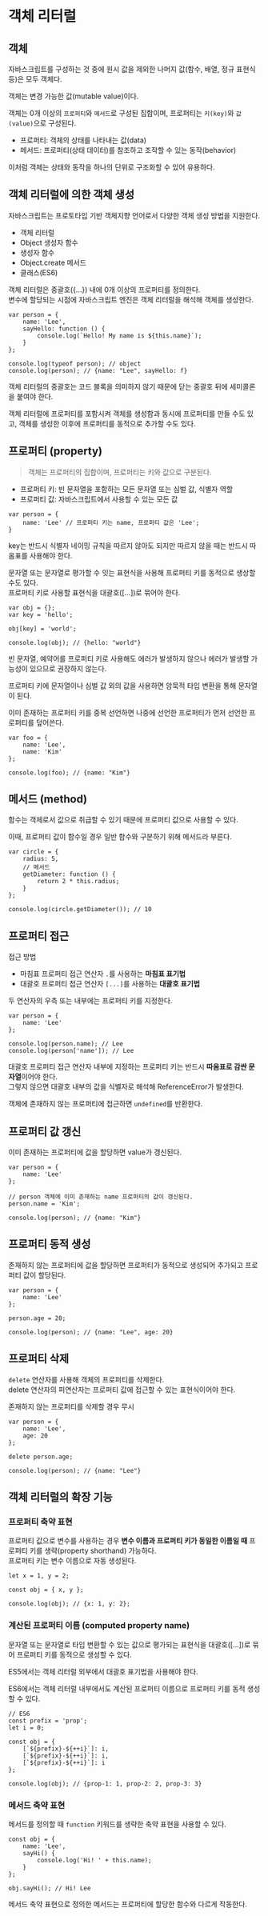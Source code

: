 # 객체 리터럴

## 객체

자바스크립트를 구성하는 것 중에 원시 값을 제외한 나머지 값(함수, 배열, 정규 표현식 등)은 모두 객체다.

객체는 변경 가능한 값(mutable value)이다.

객체는 0개 이상의 `프로퍼티`와 `메서드`로 구성된 집합이며, 프로퍼티는 `키(key)`와 `값(value)`으로 구성된다.

- 프로퍼티: 객체의 상태를 나타내는 값(data)
- 메서드: 프로퍼티(상태 데이터)를 참조하고 조작할 수 있는 동작(behavior)

이처럼 객체는 상태와 동작을 하나의 단위로 구조화할 수 있어 유용하다.

## 객체 리터럴에 의한 객체 생성

자바스크립트는 프로토타입 기반 객체지향 언어로서 다양한 객체 생성 방법을 지원한다.

- 객체 리터럴
- Object 생성자 함수
- 생성자 함수
- Object.create 메서드
- 클래스(ES6)

객체 리터럴은 중괄호({...}) 내에 0개 이상의 프로퍼티를 정의한다.
<br>변수에 할당되는 시점에 자바스크립트 엔진은 객체 리터럴을 해석해 객체를 생성한다.

```
var person = {
    name: 'Lee',
    sayHello: function () {
        console.log(`Hello! My name is ${this.name}`);
    }
};

console.log(typeof person); // object
console.log(person); // {name: "Lee", sayHello: f}
```

객체 리터럴의 중괄호는 코드 블록을 의미하지 않기 때문에 닫는 중괄호 뒤에 세미콜론을 붙여야 한다.

객체 리터럴에 프로퍼티를 포함시켜 객체를 생성함과 동시에 프로퍼티를 만들 수도 있고, 객체를 생성한 이후에 프로퍼티를 동적으로 추가할 수도 있다.

## 프로퍼티 (property)

> 객체는 프로퍼티의 집합이며, 프로퍼티는 키와 값으로 구분된다.

- 프로퍼티 키: 빈 문자열을 포함하는 모든 문자열 또는 심벌 값, 식별자 역할
- 프로퍼티 값: 자바스크립트에서 사용할 수 있는 모든 값

```
var person = {
    name: 'Lee' // 프로퍼티 키는 name, 프로퍼티 값은 'Lee';
}
```

key는 반드시 식별자 네이밍 규칙을 따르지 않아도 되지만 따르지 않을 때는 반드시 따옴표를 사용해야 한다.

문자열 또는 문자열로 평가할 수 잇는 표현식을 사용해 프로퍼티 키를 동적으로 생상할 수도 있다.
<br>프로퍼티 키로 사용할 표현식을 대괄호([...])로 묶어야 한다.

```
var obj = {};
var key = 'hello';

obj[key] = 'world';

console.log(obj); // {hello: "world"}
```

빈 문자열, 예약어를 프로퍼티 키로 사용해도 에러가 발생하지 않으나 에러가 발생할 가능성이 있으므로 권장하지 않는다.

프로퍼티 키에 문자열이나 심벌 값 외의 값을 사용하면 암묵적 타입 변환을 통해 문자열이 된다.

이미 존재하는 프로퍼티 키를 중복 선언하면 나중에 선언한 프로퍼티가 먼저 선언한 프로퍼티를 덮어쓴다.

```
var foo = {
    name: 'Lee',
    name: 'Kim'
};

console.log(foo); // {name: "Kim"}
```

## 메서드 (method)

함수는 객체로서 값으로 취급할 수 있기 때문에 프로퍼티 값으로 사용할 수 있다.

이때, 프로퍼티 값이 함수일 경우 일반 함수와 구분하기 위해 메서드라 부른다.

```
var circle = {
    radius: 5,
    // 메서드
    getDiameter: function () {
        return 2 * this.radius;
    }
};

console.log(circle.getDiameter()); // 10
```

## 프로퍼티 접근

접근 방법

- 마침표 프로퍼티 접근 연산자 `.`를 사용하는 **마침표 표기법**
- 대괄호 프로퍼티 접근 연산자 `[...]`를 사용하는 **대괄호 표기법**

두 연산자의 우측 또는 내부에는 프로퍼티 키를 지정한다.

```
var person = {
    name: 'Lee'
};

console.log(person.name); // Lee
console.log(person['name']); // Lee
```

대괄호 프로퍼티 접근 연산자 내부에 지정하는 프로퍼티 키는 반드시 **따옴표로 감싼 문자열**이어야 한다.
<br>그렇지 않으면 대괄호 내부의 값을 식별자로 해석해 ReferenceError가 발생한다.

객체에 존재하지 않는 프로퍼티에 접근하면 `undefined`를 반환한다.

## 프로퍼티 값 갱신

이미 존재하는 프로퍼티에 값을 할당하면 value가 갱신된다.

```
var person = {
    name: 'Lee'
};

// person 객체에 이미 존재하는 name 프로퍼티의 값이 갱신된다.
person.name = 'Kim';

console.log(person); // {name: "Kim"}
```

## 프로퍼티 동적 생성

존재하지 않는 프로퍼티에 값을 할당하면 프로퍼티가 동적으로 생성되어 추가되고 프로퍼티 값이 할당된다.

```
var person = {
    name: 'Lee'
};

person.age = 20;

console.log(person); // {name: "Lee", age: 20}
```

## 프로퍼티 삭제

`delete` 연산자를 사용해 객체의 프로퍼티를 삭제한다.
<br>delete 연산자의 피연산자는 프로퍼티 값에 접근할 수 있는 표현식이어야 한다.

존재하지 않는 프로퍼티를 삭제할 경우 무시

```
var person = {
    name: 'Lee',
    age: 20
};

delete person.age;

console.log(person); // {name: "Lee"}
```

## 객체 리터럴의 확장 기능

### 프로퍼티 축약 표현

프로퍼티 값으로 변수를 사용하는 경우 **변수 이름과 프로퍼티 키가 동일한 이름일 때** 프로퍼티 키를 생략(property shorthand) 가능하다.
<br>프로퍼티 키는 변수 이름으로 자동 생성된다.

```
let x = 1, y = 2;

const obj = { x, y };

console.log(obj); // {x: 1, y: 2};
```

### 계산된 프로퍼티 이름 (computed property name)

문자열 또는 문자열로 타입 변환할 수 있는 값으로 평가되는 표현식을 대괄호([...])로 묶어 프로퍼티 키를 동적으로 생성할 수 있다.

ES5에서는 객체 리터럴 외부에서 대괄호 표기법을 사용해야 한다.

ES6에서는 객체 리터럴 내부에서도 계산된 프로퍼티 이름으로 프로퍼티 키를 동적 생성할 수 있다.

```
// ES6
const prefix = 'prop';
let i = 0;

const obj = {
    [`${prefix}-${++i}`]: i,
    [`${prefix}-${++i}`]: i,
    [`${prefix}-${++i}`]: i
};

console.log(obj); // {prop-1: 1, prop-2: 2, prop-3: 3}
```

### 메서드 축약 표현

메서드를 정의할 때 `function` 키워드를 생략한 축약 표현을 사용할 수 있다.

```
const obj = {
    name: 'Lee',
    sayHi() {
        console.log('Hi! ' + this.name);
    }
};

obj.sayHi(); // Hi! Lee
```

메서드 축약 표현으로 정의한 메서드는 프로퍼티에 할당한 함수와 다르게 작동한다.
